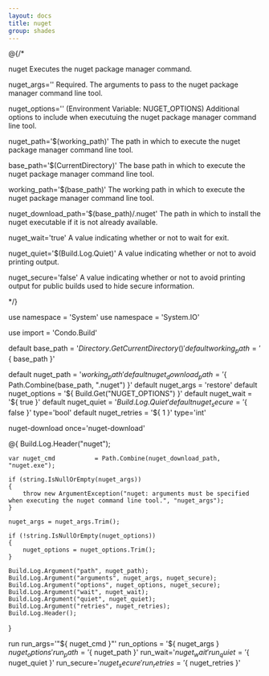 ```yaml
---
layout: docs
title: nuget
group: shades
---
```


@{/*

nuget
    Executes the nuget package manager command.

nuget_args=''
    Required. The arguments to pass to the nuget package manager command line tool.

nuget_options='' (Environment Variable: NUGET_OPTIONS)
    Additional options to include when executuing the nuget package manager command line tool.

nuget_path='$(working_path)'
    The path in which to execute the nuget package manager command line tool.

base_path='$(CurrentDirectory)'
    The base path in which to execute the nuget package manager command line tool.

working_path='$(base_path)'
    The working path in which to execute the nuget package manager command line tool.

nuget_download_path='$(base_path)/.nuget'
    The path in which to install the nuget executable if it is not already available.

nuget_wait='true'
    A value indicating whether or not to wait for exit.

nuget_quiet='$(Build.Log.Quiet)'
    A value indicating whether or not to avoid printing output.

nuget_secure='false'
    A value indicating whether or not to avoid printing output for public builds used to hide secure information.

*/}

use namespace = 'System'
use namespace = 'System.IO'

use import = 'Condo.Build'

default base_path           = '${ Directory.GetCurrentDirectory() }'
default working_path        = '${ base_path }'

default nuget_path          = '${ working_path }'
default nuget_download_path = '${ Path.Combine(base_path, ".nuget") }'
default nuget_args          = 'restore'
default nuget_options       = '${ Build.Get("NUGET_OPTIONS") }'
default nuget_wait          = '${ true }'
default nuget_quiet         = '${ Build.Log.Quiet }'
default nuget_secure        = '${ false }' type='bool'
default nuget_retries       = '${ 1 }' type='int'

nuget-download once='nuget-download'

@{
    Build.Log.Header("nuget");

    var nuget_cmd           = Path.Combine(nuget_download_path, "nuget.exe");

    if (string.IsNullOrEmpty(nuget_args))
    {
        throw new ArgumentException("nuget: arguments must be specified when executing the nuget command line tool.", "nuget_args");
    }

    nuget_args = nuget_args.Trim();

    if (!string.IsNullOrEmpty(nuget_options))
    {
        nuget_options = nuget_options.Trim();
    }

    Build.Log.Argument("path", nuget_path);
    Build.Log.Argument("arguments", nuget_args, nuget_secure);
    Build.Log.Argument("options", nuget_options, nuget_secure);
    Build.Log.Argument("wait", nuget_wait);
    Build.Log.Argument("quiet", nuget_quiet);
    Build.Log.Argument("retries", nuget_retries);
    Build.Log.Header();
}

run run_args='"${ nuget_cmd }"' run_options = '${ nuget_args } ${ nuget_options }' run_path='${ nuget_path }' run_wait='${ nuget_wait }' run_quiet='${ nuget_quiet }' run_secure='${ nuget_secure }' run_retries='${ nuget_retries }'
